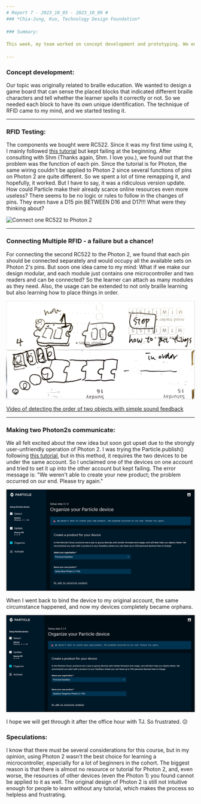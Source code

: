 ```yaml
---
# Report 7 - 2023_10_05 - 2023_10_09 #
### *Chia-Jung, Kuo, Technology Design Foundation*

### Summary:

This week, my team worked on concept development and prototyping. We encountered some technical obstacles, but after the discussion with Shm (**Shout out to Shm!! You are the lifesaver!!!!**), we changed the limitation of Photon into an expandable module design, which is so exciting!

---
```


### Concept development:
Our topic was originally related to braille education. We wanted to design a game board that can sense the placed blocks that indicated different braille characters and tell whether the learner spells it correctly or not. So we needed each block to have its own unique identification. The technique of RFID came to my mind, and we started testing it. 

---

### RFID Testing:
The components we bought were RC522. Since it was my first time using it, I mainly followed [this tutorial](https://www.hackster.io/ingo-lohs/rfid-kit-particle-photon-a-first-introduction-9544f1) but kept failing at the beginning. After consulting with Shm (Thanks again, Shm. I love you.), we found out that the problem was the function of each pin. Since the tutorial is for Photon, the same wiring couldn't be applied to Photon 2 since several functions of pins on Photon 2 are quite different. So we spent a lot of time remapping it, and hopefully, it worked. But I have to say, it was a ridiculous version update. How could Particle make their already scarce online resources even more useless? There seems to be no logic or rules to follow in the changes of pins. They even have a D15 pin BETWEEN D16 and D17!!! What were they thinking about?

![Connect one RC522 to Photon 2](https://github.com/Berkeley-MDes/tdf-fa23-chiajungkuo/blob/main/weekly-reports/report7/2023_10_09_RFID-01.gif)

---

### Connecting Multiple RFID - a failure but a chance!

For connecting the second RC522 to the Photon 2, we found that each pin should be connected separately and would occupy all the available sets on Photon 2's pins. But soon one idea came to my mind: What if we make our design modular, and each module just contains one microcontroller and two readers and can be connected? So the learner can attach as many modules as they need. Also, the usage can be extended to not only braille learning but also learning how to place things in order. 

![The sketch of the new concept](https://github.com/Berkeley-MDes/tdf-fa23-chiajungkuo/blob/main/weekly-reports/report7/2023_10_09_sketch.jpg)

[Video of detecting the order of two objects with simple sound feedback](https://youtube.com/shorts/hPrKWnpnz2E)

---

### Making two Photon2s communicate:

We all felt excited about the new idea but soon got upset due to the strongly user-unfriendly operation of Photon 2. I was trying the Particle.publish() following [this tutorial](https://www.youtube.com/watch?v=QFXK7RvDT-Y&t=136s), but in this method, it requires the two devices to be under the same account. So I unclaimed one of the devices on one account and tried to set it up into the other account but kept failing. The error message is: "We weren't able to create your new product; the problem occurred on our end. Please try again." 

![Why you treated like that, Particle](https://github.com/Berkeley-MDes/tdf-fa23-chiajungkuo/blob/main/weekly-reports/report7/2023_10_09_error.png)

When I went back to bind the device to my original account, the same circumstance happened, and now my devices completely became orphans. 

![I want to cry](https://github.com/Berkeley-MDes/tdf-fa23-chiajungkuo/blob/main/weekly-reports/report7/2023_10_09_error-and-error.jpg)

I hope we will get through it after the office hour with TJ. So frustrated. 😔

### Speculations:
I know that there must be several considerations for this course, but in my opinion, using Photon 2 wasn't the best choice for learning a microcontroller, especially for a lot of beginners in the cohort. The biggest reason is that there is almost no resource or tutorial for Photon 2, and, even worse, the resources of other devices (even the Photon 1) you found cannot be applied to it as well. The original design of Photon 2 is still not intuitive enough for people to learn without any tutorial, which makes the process so helpless and frustrating.
